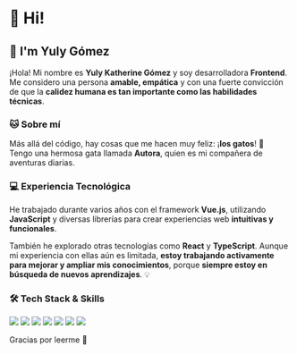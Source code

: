 # 👋 Hi!

## 🌸 I'm Yuly Gómez

¡Hola! Mi nombre es **Yuly Katherine Gómez** y soy desarrolladora **Frontend**.  
Me considero una persona **amable, empática** y con una fuerte convicción de que la **calidez humana es tan importante como las habilidades técnicas**.


### 🐱 Sobre mí

Más allá del código, hay cosas que me hacen muy feliz: ¡**los gatos**! 🐾  
Tengo una hermosa gata llamada **Autora**, quien es mi compañera de aventuras diarias.


### 💻 Experiencia Tecnológica

He trabajado durante varios años con el framework **Vue.js**, utilizando **JavaScript** y diversas librerías para crear experiencias web **intuitivas y funcionales**.

También he explorado otras tecnologías como **React** y **TypeScript**. Aunque mi experiencia con ellas aún es limitada, **estoy trabajando activamente para mejorar y ampliar mis conocimientos**, porque **siempre estoy en búsqueda de nuevos aprendizajes**. 💡


### 🛠️ Tech Stack & Skills

<p align="left">
  <img src="https://img.shields.io/badge/Vue.js-4FC08D?style=flat&logo=vue.js&logoColor=white&logoWidth=20" />
  <img src="https://img.shields.io/badge/JavaScript-F7DF1E?style=flat&logo=javascript&logoColor=black&logoWidth=20" />
  <img src="https://img.shields.io/badge/React-61DAFB?style=flat&logo=react&logoColor=white&logoWidth=20" />
  <img src="https://img.shields.io/badge/Sass-CC6699?style=flat&logo=sass&logoColor=white&logoWidth=20" />
  <img src="https://img.shields.io/badge/PrimeVue-42b883?style=flat&logo=prime&logoColor=white&logoWidth=20" />
  <img src="https://img.shields.io/badge/Element_Plus-409EFF?style=flat&logo=element&logoColor=white&logoWidth=20" />
  <img src="https://img.shields.io/badge/BootstrapVue-7952B3?style=flat&logo=bootstrap&logoColor=white&logoWidth=20" />
</p>

Gracias por leerme 🌸  

